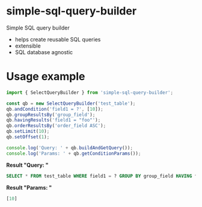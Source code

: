 # simple-sql-query-builder
Simple SQL query builder
- helps create reusable SQL queries
- extensible
- SQL database agnostic

# Usage example
```typescript
import { SelectQueryBuilder } from 'simple-sql-query-builder';

const qb = new SelectQueryBuilder('test_table');
qb.andCondition('field1 = ?', [10]);
qb.groupResultsBy('group_field');
qb.havingResults('field1 = "foo"');
qb.orderResultsBy('order_field ASC');
qb.setLimit(10);
qb.setOffset(1);

console.log('Query: ' + qb.buildAndGetQuery());
console.log('Params: ' + qb.getConditionParams());

```

**Result "Query: "**
```sql
SELECT * FROM test_table WHERE field1 = ? GROUP BY group_field HAVING field1 = "foo" ORDER BY order_field ASC LIMIT 10 OFFSET 1
```

**Result "Params: "**
```sql
[10]
```

